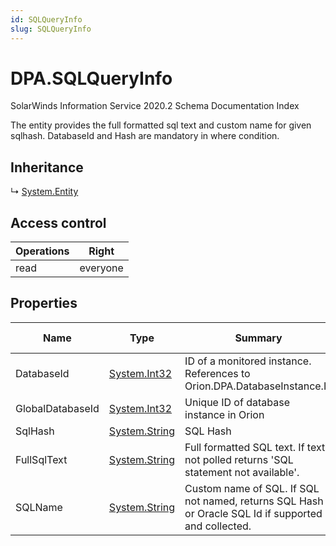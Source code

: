 ```yaml
---
id: SQLQueryInfo
slug: SQLQueryInfo
---
```


# DPA.SQLQueryInfo

SolarWinds Information Service 2020.2 Schema Documentation Index

The entity provides the full formatted sql text and custom name for given sqlhash. DatabaseId and Hash are mandatory in where condition.

## Inheritance

↳ [System.Entity](./../System/Entity)

## Access control

| Operations | Right |
| ------ | ------ |
| read | everyone |

## Properties

| Name | Type | Summary | Access Control |
| ------ | ------ | ------ | ------ |
| DatabaseId | [System.Int32](https://docs.microsoft.com/en-us/dotnet/api/system.int32) | ID of a monitored instance. References to Orion.DPA.DatabaseInstance.Id | everyone |
| GlobalDatabaseId | [System.Int32](https://docs.microsoft.com/en-us/dotnet/api/system.int32) | Unique ID of database instance in Orion | everyone |
| SqlHash | [System.String](https://docs.microsoft.com/en-us/dotnet/api/system.string) | SQL Hash | everyone |
| FullSqlText | [System.String](https://docs.microsoft.com/en-us/dotnet/api/system.string) | Full formatted SQL text. If text not polled returns 'SQL statement not available'. | everyone |
| SQLName | [System.String](https://docs.microsoft.com/en-us/dotnet/api/system.string) | Custom name of SQL. If SQL not named, returns SQL Hash or Oracle SQL Id if supported and collected. | everyone |

